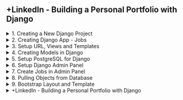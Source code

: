 

## +LinkedIn - Building a Personal Portfolio with Django

<details>
<summary>1. Creating a New Django Project </summary>

# Creating a New Django Project

## Install venv

```py
python -m venv myproject-env
source myproject-env/bin/activate
```

## Install Django

```py
python -m pip install Django
```

## Get dependencies

```py
pip freeze
```

```x
asgiref==3.7.2
Django==5.0.3
sqlparse==0.4.4
```

## Save Dependencies to Requirements.txt

```py
pip freeze > requirements.txt
```

## Install requirements from Requirements.txt

```py
pip install -r requirements.txt
```

## Deactivate a virtual environment

```py
deactivate
```

## Create Django Project

```py
django-admin startproject portfolio .
```

## Start Local Server

```py
python manage.py runserver
```

# #END</details>

<details>
<summary>2. Creating Django App - Jobs </summary>

# Creating Django App - Jobs

[https://github.com/omeatai/src-python-flask-django/commit/227ea7c95e1918f8136d184a859f5690c367e5c5](https://github.com/omeatai/src-python-flask-django/commit/227ea7c95e1918f8136d184a859f5690c367e5c5)

## Create App

```py
django-admin startapp jobs
```

### portfolio.settings:

```py
# Application definition

INSTALLED_APPS = [
    'django.contrib.admin',
    'django.contrib.auth',
    'django.contrib.contenttypes',
    'django.contrib.sessions',
    'django.contrib.messages',
    'django.contrib.staticfiles',

    # Third-party apps
    'jobs',
]
```

## Run Local Server

```py
python manage.py runserver
```

<img width="1420" alt="image" src="https://github.com/omeatai/src-python-flask-django/assets/32337103/a8b0bbba-4445-4199-849d-9a8f8b046759">
![image](https://github.com/omeatai/src-python-flask-django/assets/32337103/fe28f420-5507-4ca2-bc5a-58eed67a590e)

# #END</details>

<details>
<summary>3. Setup URL, Views and Templates </summary>

# Setup URL, Views and Templates

[https://github.com/omeatai/src-python-flask-django/commit/1ce588a46d2e149c513207c96865ff7bf07c0ea7](https://github.com/omeatai/src-python-flask-django/commit/1ce588a46d2e149c513207c96865ff7bf07c0ea7)

### portfolio.urls:

```py
from django.contrib import admin
from django.urls import path, include

urlpatterns = [
    path('admin/', admin.site.urls),
    path('', include('jobs.urls')),
]
```

### jobs.urls:

```py
from django.urls import path
from . import views

urlpatterns = [
    path('home', views.home, name='home'),
]

```

### jobs.views:

```py
from django.shortcuts import render

# Create your views here.


def home(request):
    return render(request, 'jobs/home.html', {})

```

### src-python/linkedin/django-personal-portfolio/jobs/templates/jobs/home.html:

```py
<!DOCTYPE html>
<html lang="en">

<head>
    <meta charset="UTF-8">
    <meta name="viewport" content="width=device-width, initial-scale=1.0">
    <title>HomePage</title>
</head>

<body>
    <h1>Hello World!</h1>
</body>

</html>
```

![image](https://github.com/omeatai/src-python-flask-django/assets/32337103/970501cd-942b-4527-a718-b0cea40380d3)
<img width="1464" alt="image" src="https://github.com/omeatai/src-python-flask-django/assets/32337103/2a33a870-eff3-4c4c-b697-14801e23cf83">
<img width="1464" alt="image" src="https://github.com/omeatai/src-python-flask-django/assets/32337103/59e4d4d6-459f-480b-96aa-45ffb27ea8f8">
<img width="1464" alt="image" src="https://github.com/omeatai/src-python-flask-django/assets/32337103/bb30e39c-efe7-40dc-be48-a5243416de54">
<img width="1464" alt="image" src="https://github.com/omeatai/src-python-flask-django/assets/32337103/96eaa040-50a5-4f2a-b3e4-40370b4e7aaf">

# #END</details>

<details>
<summary>4. Creating Models in Django </summary>

# Creating Models in Django

[https://github.com/omeatai/src-python-flask-django/commit/780144938397964962e4b786cfd724dc145045a8](https://github.com/omeatai/src-python-flask-django/commit/780144938397964962e4b786cfd724dc145045a8)

## Install Pillow

```py
pip install pillow
```

## Run Local Server

```py
python manage.py runserver
```

### jobs.models:

```py
from django.db import models
# Create your models here.


class Job(models.Model):
    title = models.CharField(max_length=100)
    image = models.ImageField(upload_to='images/')
    summary = models.CharField(max_length=200)
    created_at = models.DateTimeField(auto_now_add=True)
    updated_at = models.DateTimeField(auto_now=True)
    # date = models.DateField()
    # description = models.TextField()
    # url = models.URLField()
    # company = models.CharField(max_length=100)
    # position = models.CharField(max_length=100)
    # location = models.CharField(max_length=100)

```

<img width="1464" alt="image" src="https://github.com/omeatai/src-python-flask-django/assets/32337103/659e18a7-99fc-44f0-bb89-5745f661bbf1">

# #END</details>

<details>
<summary>5. Setup PostgreSQL for Django </summary>

# Setup PostgreSQL for Django

[https://github.com/omeatai/src-python-flask-django/commit/5aaa98696ea594578f7e3f1c555d12d09660e028](https://github.com/omeatai/src-python-flask-django/commit/5aaa98696ea594578f7e3f1c555d12d09660e028)

[https://www.postgresql.org/](https://www.postgresql.org/)

## Create Password for Postgres

```x
postgres=# \password postgres
Enter new password for user "postgres": 
Enter it again: 
postgres=# 
```

## Create Portfolio Database

```py
postgres=# CREATE DATABASE portfoliodb;
CREATE DATABASE
postgres=# 
```

## Install Psycopg2

```py
pip install psycopg2
```

## Install Django-environ

```py
pip install django-environ
```

- In the same directory as settings.py, create a file called ‘.env’
- Declare your environment variables in .env
- Make sure you don’t use quotations around strings.
- IMPORTANT: Add your .env file to .gitignore

```x
DATABASE_NAME=portfoliodb
DATABASE_USER=postgres
DATABASE_PASS=supersecretpassword
```

### portfolio.settings:

```py
import environ
env = environ.Env()
environ.Env.read_env()


# Database
# https://docs.djangoproject.com/en/5.0/ref/settings/#databases

DATABASES = {
    # 'default': {
    #     'ENGINE': 'django.db.backends.sqlite3',
    #     'NAME': BASE_DIR / 'db.sqlite3',
    # }
    'default': {
        'ENGINE': 'django.db.backends.postgresql',
        'NAME': 'portfoliodb',
        'USER': 'postgres',
        'PASSWORD': env('DATABASE_PASSWORD'),
        'HOST': 'localhost',  # 127.0.0.1
        'PORT': '5432',
    }
}
```

## Run Migrations

```py
python manage.py makemigrations
python manage.py migrate
```

## Run Local Server

```py
python manage.py runserver
```

<img width="219" alt="image" src="https://github.com/omeatai/src-python-flask-django/assets/32337103/8496d476-8a7b-45c5-a341-90a38678b92b">

![image](https://github.com/omeatai/src-python-flask-django/assets/32337103/f9f8740a-553c-4c7b-a15f-3db5666610ff)
![image](https://github.com/omeatai/src-python-flask-django/assets/32337103/1fac7b3b-53ea-4502-8f20-4059048635a0)
![image](https://github.com/omeatai/src-python-flask-django/assets/32337103/4ea617c9-716f-467d-bad9-aa8a0e041790)
![image](https://github.com/omeatai/src-python-flask-django/assets/32337103/ad3b1721-236b-443a-a965-8d66e25f6da9)
![image](https://github.com/omeatai/src-python-flask-django/assets/32337103/624f2fb3-e3aa-40e1-88b4-5d19962d5835)

<img width="763" alt="image" src="https://github.com/omeatai/src-python-flask-django/assets/32337103/afbe7d2d-4a88-4086-bcf7-b85fef9180a4">
<img width="763" alt="image" src="https://github.com/omeatai/src-python-flask-django/assets/32337103/ecbf236f-1aa8-485e-aced-918c2e01e41a">
<img width="682" alt="image" src="https://github.com/omeatai/src-python-flask-django/assets/32337103/0c4e4d73-ef28-41cd-a513-ba24628a81c4">
<img width="671" alt="image" src="https://github.com/omeatai/src-python-flask-django/assets/32337103/ff5df38d-cfcd-44fb-bf94-83126f6914be">
<img width="763" alt="image" src="https://github.com/omeatai/src-python-flask-django/assets/32337103/819787d6-f111-4cd0-9d46-75b4ba63c086">
<img width="862" alt="image" src="https://github.com/omeatai/src-python-flask-django/assets/32337103/776130c5-d56d-40e8-8a9b-6611d90afbcd">
<img width="1426" alt="image" src="https://github.com/omeatai/src-python-flask-django/assets/32337103/eaf5ffd0-c3b0-4e4c-b9ac-ce00a39cc110">
<img width="1426" alt="image" src="https://github.com/omeatai/src-python-flask-django/assets/32337103/26b48359-2810-4a22-a895-d0a7c3d3055a">

# #END</details>

<details>
<summary>6. Setup Django Admin Panel  </summary>

# Setup Django Admin Panel 

[https://github.com/omeatai/src-python-flask-django/commit/f453a68d89b1d7c15c30a0b643a6a951daeed426](https://github.com/omeatai/src-python-flask-django/commit/f453a68d89b1d7c15c30a0b643a6a951daeed426)

## Create Django Superuser

```py
python manage.py createsuperuser
```

### jobs.admin:

```py
from django.contrib import admin
from .models import Job

# Register your models here.
admin.site.register(Job)

```

<img width="1420" alt="image" src="https://github.com/omeatai/src-python-flask-django/assets/32337103/8fb2e7d4-8286-4c98-898c-28ca77657600">

### http://127.0.0.1:8000/admin:

![image](https://github.com/omeatai/src-python-flask-django/assets/32337103/11c7e95e-81bd-464a-a64f-1fa552505d75)

<img width="960" alt="image" src="https://github.com/omeatai/src-python-flask-django/assets/32337103/f08f528c-a223-40d9-86bb-972822a792fd">
<img width="960" alt="image" src="https://github.com/omeatai/src-python-flask-django/assets/32337103/0a39b127-762a-44e6-b6b4-b87125f1b672">
<img width="960" alt="image" src="https://github.com/omeatai/src-python-flask-django/assets/32337103/913b54ae-1451-4141-b26d-64f749744be1">

# #END</details>

<details>
<summary>7. Create Jobs in Admin Panel  </summary>

# Create Jobs in Admin Panel 

<img width="960" alt="image" src="https://github.com/omeatai/src-python-flask-django/assets/32337103/14c47c31-3ff2-4291-98cc-b1710bfa2fb7">
<img width="960" alt="image" src="https://github.com/omeatai/src-python-flask-django/assets/32337103/b2104630-2119-4ea8-aa59-f40c8b96e0d6">
<img width="960" alt="image" src="https://github.com/omeatai/src-python-flask-django/assets/32337103/26bcbd51-d1b1-419d-bfa2-5f1f815c3eae">
<img width="960" alt="image" src="https://github.com/omeatai/src-python-flask-django/assets/32337103/b89e3927-91d1-4ed4-9067-5abc0a89b47e">
<img width="960" alt="image" src="https://github.com/omeatai/src-python-flask-django/assets/32337103/e98c9874-92a5-4554-909e-36a1e18d69ed">
<img width="1464" alt="image" src="https://github.com/omeatai/src-python-flask-django/assets/32337103/a3ad9af0-961d-4f84-8536-ca38ce711f76">

# #END</details>

<details>
<summary>8. Pulling Objects from Database  </summary>

# Pulling Objects from Database

[https://github.com/omeatai/src-python-flask-django/commit/500292e12ff3a34d76c09906963794c007e6987f](https://github.com/omeatai/src-python-flask-django/commit/500292e12ff3a34d76c09906963794c007e6987f)

### jobs.views:

```py
from django.shortcuts import render
from .models import Job
# Create your views here.


def home(request):
    jobs = Job.objects.all()
    return render(request, 'jobs/home.html', {'jobs': jobs})

```

### src-python/linkedin/django-personal-portfolio/jobs/templates/jobs/home.html:

```html
<!DOCTYPE html>
<html lang="en">

<head>
    <meta charset="UTF-8">
    <meta name="viewport" content="width=device-width, initial-scale=1.0">
    <title>HomePage</title>
</head>

<body>
    <h1>All my Jobs</h1>
    {% for job in jobs %}
    <h2>{{ job.title }}</h2>
    <p>{{ job.summary }}</p>
    <img src='/images/1.webp' alt='{{ job.title }}' />
    {% endfor %}
</body>

</html>
```

<img width="960" alt="image" src="https://github.com/omeatai/src-python-flask-django/assets/32337103/ebf8c8de-6df9-4d65-bd75-e6fb86dfee69">
<img width="1464" alt="image" src="https://github.com/omeatai/src-python-flask-django/assets/32337103/be86c166-c5eb-414b-b684-5f76cedc83e8">
<img width="1464" alt="image" src="https://github.com/omeatai/src-python-flask-django/assets/32337103/7b9adf65-1756-4326-bb5f-4ad5456e29b9">

# #END</details>

<details>
<summary>9. Bootstrap Layout and Template </summary>

# Bootstrap Layout and Template

[https://getbootstrap.com/](https://getbootstrap.com/)
[https://getbootstrap.com/docs/5.3/examples/album/](https://getbootstrap.com/docs/5.3/examples/album/)

<img width="960" alt="image" src="https://github.com/omeatai/src-python-flask-django/assets/32337103/92c7b2f9-8bd5-4b19-a1be-4df99bbe6d6e">

![image](https://github.com/omeatai/src-python-flask-django/assets/32337103/83029a5f-39fb-474d-8e5f-f9dbd9fef106)
![image](https://github.com/omeatai/src-python-flask-django/assets/32337103/60bb6b74-5edf-4af6-bf21-f4bb419eb45f)
![image](https://github.com/omeatai/src-python-flask-django/assets/32337103/b08f30c9-4d92-4bc2-8c36-6ee3a4887014)

<img width="960" alt="image" src="https://github.com/omeatai/src-python-flask-django/assets/32337103/88573e62-ac0b-445d-b7f2-a088ef498a45">

![image](https://github.com/omeatai/src-python-flask-django/assets/32337103/93eda305-2d48-4c6f-b04a-c50ed160e03e)

![image](https://github.com/omeatai/src-python-flask-django/assets/32337103/63ef7e7f-96d3-482b-85c2-884f601d06c8)

<img width="1464" alt="image" src="https://github.com/omeatai/src-python-flask-django/assets/32337103/fd7570c6-d16f-4de1-b85e-286b87b821be">
<img width="1464" alt="image" src="https://github.com/omeatai/src-python-flask-django/assets/32337103/b3f13f6b-5571-4af2-926b-f308b6d23bbb">
<img width="1464" alt="image" src="https://github.com/omeatai/src-python-flask-django/assets/32337103/b7e89d03-3817-40c4-9e90-a6a6172c7e42">



```py

```

```py

```

```py

```

```py

```

```py

```

```py

```

```py

```

```py

```

```py

```

```py

```

```py

```

```py

```

# #END</details>

<details>
<summary>+LinkedIn - Building a Personal Portfolio with Django </summary>

# #END</details>

